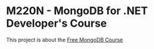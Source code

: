 # M220N - MongoDB for .NET Developer's Course

This project is about the [Free MongoDB Course](https://university.mongodb.com/)
